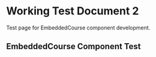 # Working Test Document 2

Test page for EmbeddedCourse component development.

<script setup lang="ts">
import EmbeddedCourse from './.vitepress/theme/components/EmbeddedCourse.vue'
</script>

## EmbeddedCourse Component Test

<EmbeddedCourse course-id="2aeb8315ef78f3e89ca386992d00825b" :session-time-limit="5" />